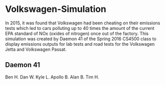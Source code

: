 # Volkswagen-Simulation
In 2015, it was found that Volkswagen had been cheating on their emissions tests which led to cars polluting up to 40 times the amount of the current EPA standard of NOx (oxides of nitrogen) once out of the factory. This simulation was created by Daemon 41 of the Spring 2016 CS4500 class to display emissions outputs for lab tests and road tests for the Volkswagen Jetta and Volkswagen Passat.

Daemon 41
---------
Ben H.
Dan W.
Kyle L.
Apollo B.
Alan B.
Tim H.
